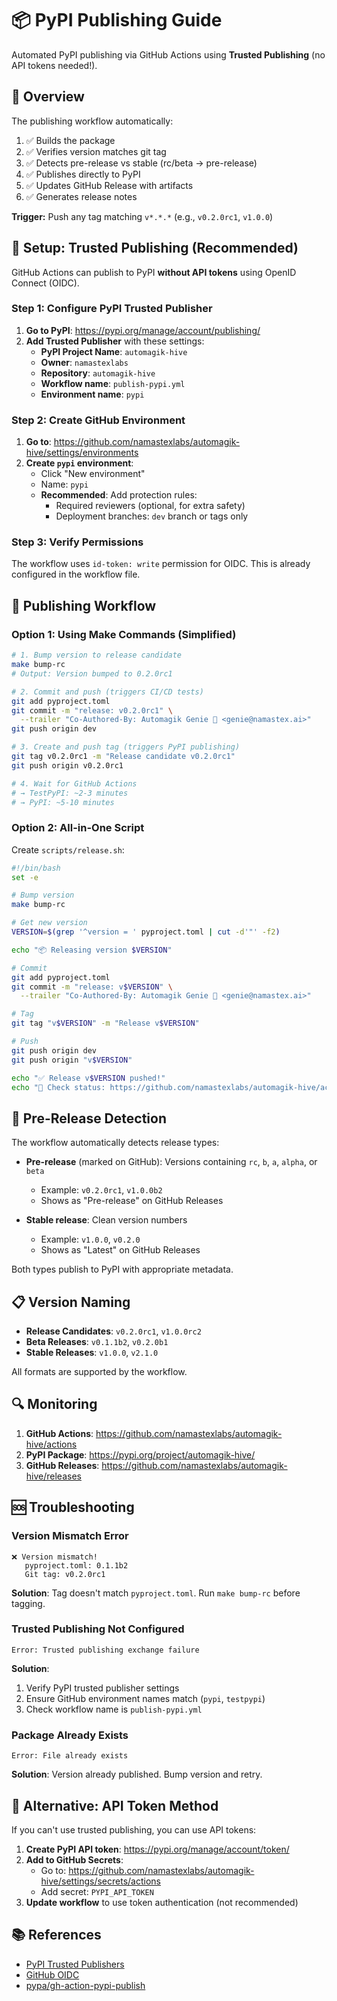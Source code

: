 # 📦 PyPI Publishing Guide

Automated PyPI publishing via GitHub Actions using **Trusted Publishing** (no API tokens needed!).

## 🎯 Overview

The publishing workflow automatically:
1. ✅ Builds the package
2. ✅ Verifies version matches git tag
3. ✅ Detects pre-release vs stable (rc/beta → pre-release)
4. ✅ Publishes directly to PyPI
5. ✅ Updates GitHub Release with artifacts
6. ✅ Generates release notes

**Trigger:** Push any tag matching `v*.*.*` (e.g., `v0.2.0rc1`, `v1.0.0`)

## 🔐 Setup: Trusted Publishing (Recommended)

GitHub Actions can publish to PyPI **without API tokens** using OpenID Connect (OIDC).

### Step 1: Configure PyPI Trusted Publisher

1. **Go to PyPI**: https://pypi.org/manage/account/publishing/
2. **Add Trusted Publisher** with these settings:
   - **PyPI Project Name**: `automagik-hive`
   - **Owner**: `namastexlabs`
   - **Repository**: `automagik-hive`
   - **Workflow name**: `publish-pypi.yml`
   - **Environment name**: `pypi`

### Step 2: Create GitHub Environment

1. **Go to**: https://github.com/namastexlabs/automagik-hive/settings/environments
2. **Create `pypi` environment**:
   - Click "New environment"
   - Name: `pypi`
   - **Recommended**: Add protection rules:
     - Required reviewers (optional, for extra safety)
     - Deployment branches: `dev` branch or tags only

### Step 3: Verify Permissions

The workflow uses `id-token: write` permission for OIDC. This is already configured in the workflow file.

## 🚀 Publishing Workflow

### Option 1: Using Make Commands (Simplified)

```bash
# 1. Bump version to release candidate
make bump-rc
# Output: Version bumped to 0.2.0rc1

# 2. Commit and push (triggers CI/CD tests)
git add pyproject.toml
git commit -m "release: v0.2.0rc1" \
  --trailer "Co-Authored-By: Automagik Genie 🧞 <genie@namastex.ai>"
git push origin dev

# 3. Create and push tag (triggers PyPI publishing)
git tag v0.2.0rc1 -m "Release candidate v0.2.0rc1"
git push origin v0.2.0rc1

# 4. Wait for GitHub Actions
# → TestPyPI: ~2-3 minutes
# → PyPI: ~5-10 minutes
```

### Option 2: All-in-One Script

Create `scripts/release.sh`:

```bash
#!/bin/bash
set -e

# Bump version
make bump-rc

# Get new version
VERSION=$(grep '^version = ' pyproject.toml | cut -d'"' -f2)

echo "📦 Releasing version $VERSION"

# Commit
git add pyproject.toml
git commit -m "release: v$VERSION" \
  --trailer "Co-Authored-By: Automagik Genie 🧞 <genie@namastex.ai>"

# Tag
git tag "v$VERSION" -m "Release v$VERSION"

# Push
git push origin dev
git push origin "v$VERSION"

echo "✅ Release v$VERSION pushed!"
echo "🔗 Check status: https://github.com/namastexlabs/automagik-hive/actions"
```

## 🎯 Pre-Release Detection

The workflow automatically detects release types:

- **Pre-release** (marked on GitHub): Versions containing `rc`, `b`, `a`, `alpha`, or `beta`
  - Example: `v0.2.0rc1`, `v1.0.0b2`
  - Shows as "Pre-release" on GitHub Releases

- **Stable release**: Clean version numbers
  - Example: `v1.0.0`, `v0.2.0`
  - Shows as "Latest" on GitHub Releases

Both types publish to PyPI with appropriate metadata.

## 📋 Version Naming

- **Release Candidates**: `v0.2.0rc1`, `v1.0.0rc2`
- **Beta Releases**: `v0.1.1b2`, `v0.2.0b1`
- **Stable Releases**: `v1.0.0`, `v2.1.0`

All formats are supported by the workflow.

## 🔍 Monitoring

1. **GitHub Actions**: https://github.com/namastexlabs/automagik-hive/actions
2. **PyPI Package**: https://pypi.org/project/automagik-hive/
3. **GitHub Releases**: https://github.com/namastexlabs/automagik-hive/releases

## 🆘 Troubleshooting

### Version Mismatch Error

```
❌ Version mismatch!
   pyproject.toml: 0.1.1b2
   Git tag: v0.2.0rc1
```

**Solution**: Tag doesn't match `pyproject.toml`. Run `make bump-rc` before tagging.

### Trusted Publishing Not Configured

```
Error: Trusted publishing exchange failure
```

**Solution**:
1. Verify PyPI trusted publisher settings
2. Ensure GitHub environment names match (`pypi`, `testpypi`)
3. Check workflow name is `publish-pypi.yml`

### Package Already Exists

```
Error: File already exists
```

**Solution**: Version already published. Bump version and retry.

## 🔧 Alternative: API Token Method

If you can't use trusted publishing, you can use API tokens:

1. **Create PyPI API token**: https://pypi.org/manage/account/token/
2. **Add to GitHub Secrets**:
   - Go to: https://github.com/namastexlabs/automagik-hive/settings/secrets/actions
   - Add secret: `PYPI_API_TOKEN`
3. **Update workflow** to use token authentication (not recommended)

## 📚 References

- [PyPI Trusted Publishers](https://docs.pypi.org/trusted-publishers/)
- [GitHub OIDC](https://docs.github.com/en/actions/deployment/security-hardening-your-deployments/about-security-hardening-with-openid-connect)
- [pypa/gh-action-pypi-publish](https://github.com/pypa/gh-action-pypi-publish)
